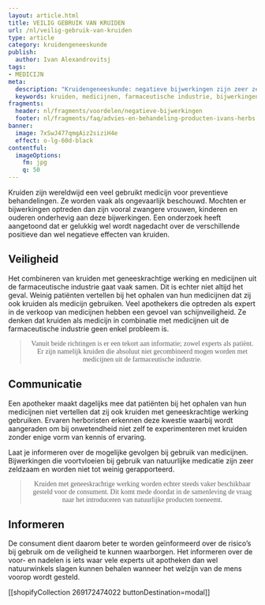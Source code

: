 ```yaml
---
layout: article.html
title: VEILIG GEBRUIK VAN KRUIDEN
url: /nl/veilig-gebruik-van-kruiden
type: article
category: kruidengeneeskunde
publish:
  author: Ivan Alexandrovitsj
tags:
- MEDICIJN
meta:
  description: "Kruidengeneeskunde: negatieve bijwerkingen zijn zeer zeldzaam en minder ernstig dan bij medicijnen uit de farmaceutische industrie. Benieuwd naar onze inzichten?"
  keywords: kruiden, medicijnen, farmaceutische industrie, bijwerkingen, veilig, behandeling, apothekers, natuurlijke producten, zwangere vrouwen, kinderen, ouderen
fragments:
  header: nl/fragments/voordelen/negatieve-bijwerkingen
  footer: nl/fragments/faq/advies-en-behandeling-producten-ivans-herbs
banner:
  image: 7xSwJ477qmgAiz2siziH4e
  effect: o-lg-60d-black
contentful:
  imageOptions:
    fm: jpg
    q: 50
---
```

Kruiden zijn wereldwijd een veel gebruikt medicijn voor preventieve behandelingen. Ze worden vaak als ongevaarlijk beschouwd. Mochten er bijwerkingen optreden dan zijn vooral zwangere vrouwen, kinderen en ouderen onderhevig aan deze bijwerkingen. Een onderzoek heeft aangetoond dat er gelukkig wel wordt nagedacht over de verschillende positieve dan wel negatieve effecten van kruiden.

## Veiligheid

Het combineren van kruiden met geneeskrachtige werking en medicijnen uit de farmaceutische industrie gaat vaak samen. Dit is echter niet altijd het geval. Weinig patiënten vertellen bij het ophalen van hun medicijnen dat zij ook kruiden als medicijn gebruiken. Veel apothekers die optreden als expert in de verkoop van medicijnen hebben een gevoel van schijnveiligheid. Ze denken dat kruiden als medicijn in combinatie met medicijnen uit de farmaceutische industrie geen enkel probleem is.

><p style="text-align: center; font-family:papyrus">Vanuit beide richtingen is er een tekort aan informatie; zowel experts als patiënt. Er zijn namelijk kruiden die absoluut niet gecombineerd mogen worden met medicijnen uit de farmaceutische industrie.</p>

## Communicatie

Een apotheker maakt dagelijks mee dat patiënten bij het ophalen van hun medicijnen niet vertellen dat zij ook kruiden met geneeskrachtige werking gebruiken. Ervaren herboristen erkennen deze kwestie waarbij wordt aangeraden om bij onwetendheid niet zelf te experimenteren met kruiden zonder enige vorm van kennis of ervaring.

Laat je informeren over de mogelijke gevolgen bij gebruik van medicijnen. Bijwerkingen die voortvloeien bij gebruik van natuurlijke medicatie zijn zeer zeldzaam en worden niet tot weinig gerapporteerd.

><p style="text-align: center; font-family:papyrus">Kruiden met geneeskrachtige werking worden echter steeds vaker beschikbaar gesteld voor de consument. Dit komt mede doordat in de samenleving de vraag naar het introduceren van natuurlijke producten toeneemt.</p>

## Informeren

De consument dient daarom beter te worden geïnformeerd over de risico’s bij gebruik om de veiligheid te kunnen waarborgen. Het informeren over de voor- en nadelen is iets waar vele experts uit apotheken dan wel natuurwinkels slagen kunnen behalen wanneer het welzijn van de mens voorop wordt gesteld.

[[shopifyCollection 269172474022 buttonDestination=modal]]

